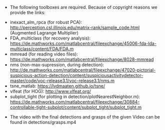 * The following toolboxes are required. Because of copyright reasons we provide the links:

- inexact_alm_rpca (for robust PCA): http://perception.csl.illinois.edu/matrix-rank/sample_code.html (Augmented Lagrange Multiplier)
- FDA_multiclass (for recovery analysis): https://de.mathworks.com/matlabcentral/fileexchange/45006-fda-lda-multiclass/content/FDA/FDA.m
- mmread (for reading video files): https://de.mathworks.com/matlabcentral/fileexchange/8028-mmread
- nms (non-max-supression, during detection): http://de.mathworks.com/matlabcentral/fileexchange/47020-pictorial-suspicious-action-detection/content/suspiciousactivitydetector-master/code/voc-release3.1/voc-release3.1/nms.m
- tsne_matlab: https://lvdmaaten.github.io/tsne/
- vlfeat (for HOG): http://www.vlfeat.org/
- subplot_tight (for plotting in detection/plotNearestNeighbor.m): https://de.mathworks.com/matlabcentral/fileexchange/30884-controllable-tight-subplot/content/subplot_tight/subplot_tight.m

* The video with the final detections and grasps of the given Video can be found in detections/grasps.mp4
